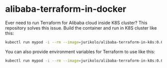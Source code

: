 # alibaba-terraform-in-docker

Ever need to run Terraform for Alibaba cloud inside K8S cluster?
This repository solves this issue. Build the container and run in K8S cluster like this:
```bash
kubectl run mypod -i --rm --image=jurikolo/alibaba-terraform-in-k8s:0.0.3
```

You can also provide environment variables for Terraform to use like this:
```bash
kubectl run mypod -i --rm --image=jurikolo/alibaba-terraform-in-k8s:0.0.3 --env="ALICLOUD_ACCESS_KEY=" --env="ALICLOUD_SECRET_KEY" --env="ALICLOUD_REGION="
```